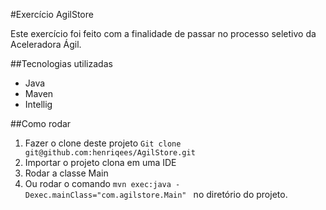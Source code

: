 #Exercício AgilStore

Este exercício foi feito com a finalidade de passar no processo seletivo da Aceleradora Ágil.

##Tecnologias utilizadas
- Java
- Maven
- Intellig

##Como rodar

1. Fazer o clone deste projeto
``Git clone git@github.com:henriqees/AgilStore.git``
2. Importar o projeto clona em uma IDE
3. Rodar a classe Main
4. Ou rodar o comando ``mvn exec:java -Dexec.mainClass="com.agilstore.Main"
`` no diretório do projeto.

